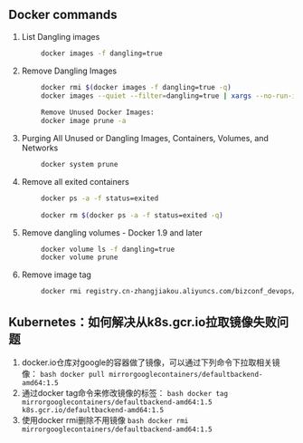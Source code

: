 ## Docker commands

1. List Dangling images
```bash
        docker images -f dangling=true
```
2. Remove Dangling Images
```bash
        docker rmi $(docker images -f dangling=true -q)
        docker images --quiet --filter=dangling=true | xargs --no-run-if-empty docker rmi
  
        Remove Unused Docker Images:
        docker image prune -a
```
3. Purging All Unused or Dangling Images, Containers, Volumes, and Networks
```bash
        docker system prune
```
4. Remove all exited containers
```bash
        docker ps -a -f status=exited
  
        docker rm $(docker ps -a -f status=exited -q)
```
5.  Remove dangling volumes - Docker 1.9 and later
```bash
        docker volume ls -f dangling=true
        docker volume prune
```
6.   Remove image tag
```bash
        docker rmi registry.cn-zhangjiakou.aliyuncs.com/bizconf_devops/deepin_qt:v20base-qt5.11
```

## Kubernetes：如何解决从k8s.gcr.io拉取镜像失败问题
1. docker.io仓库对google的容器做了镜像，可以通过下列命令下拉取相关镜像：
        ```bash
        docker pull mirrorgooglecontainers/defaultbackend-amd64:1.5
        ```
2. 通过docker tag命令来修改镜像的标签：
        ```bash
        docker tag mirrorgooglecontainers/defaultbackend-amd64:1.5  k8s.gcr.io/defaultbackend-amd64:1.5
        ```
3. 使用docker rmi删除不用镜像
        ```bash
        docker rmi mirrorgooglecontainers/defaultbackend-amd64:1.5
        ```